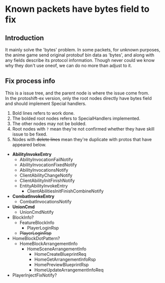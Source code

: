 ﻿# Known packets have bytes field to fix

## Introduction
It mainly solve the 'bytes' problem.
In some packets, for unknown purposes, the anime game send original protobuf bin data as 'bytes', and along with any fields describe its protocol information.
Though never could we know why they don't use oneof, we can do no more than adjust to it.

## Fix process info
This is a issue tree, and the parent node is where the issue come from.   
In the protoshift-ex version, only the root nodes directly have bytes field and should implement Special handlers. 

1. Bold lines refers to work done.
2. The bolded root nodes refers to SpecialHandlers implemented.
4. The other nodes may not be bolded.
5. Root nodes with `?` mean they're not confirmed whether they have skill issue to be fixed.
6. Nodes with ~~delete lines~~ mean they're duplicate with protos that have appeared below.

- **AbilityInvokeEntry**
  - AbilityInvocationFailNotify
  - AbilityInvocationFixedNotify
  - AbilityInvocationsNotify
  - ClientAbilityChangeNotify
  - ClientAbilityInitFinishNotify
  - EntityAbilityInvokeEntry
    - ClientAbilitiesInitFinishCombineNotify
- **CombatInvokeEntry**
  - CombatInvocationsNotify
- **UnionCmd**
  - UnionCmdNotify
- BlockInfo?
  - FeatureBlockInfo
    - PlayerLoginRsp
  - ~~PlayerLoginRsp~~
- HomeBlockDotPattern?
  - HomeBlockArrangementInfo
    - HomeSceneArrangementInfo
      - HomeCreateBlueprintReq
      - HomeGetArrangementInfoRsp
      - HomePreviewBlueprintRsp
      - HomeUpdateArrangementInfoReq
- PlayerInjectFixNotify?